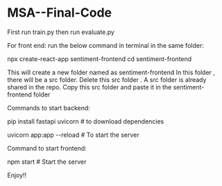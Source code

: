 # MSA--Final-Code
First run train.py
then run evaluate.py

For front end:
run the below command in terminal in the same folder:

npx create-react-app sentiment-frontend
cd sentiment-frontend

This will create a new folder named as sentiment-frontend
In this folder , there will be a src folder.
Delete this src folder .
A src folder is already shared in the repo. Copy this src folder and paste it in the sentiment-frontend folder

Commands to start backend:

pip install fastapi uvicorn  # to download dependencies

uvicorn app:app --reload # To start the server

Command to start frontend:

npm start # Start the server

Enjoy!!
